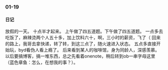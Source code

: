 ### 01-19
#### 日记
放假的一天。
十点半才起来。
上午做了四五道题。下午做了四五道题。
一点多去吃饭了，麻辣烫两个人五十多，加上饮料六十，啊，三小时的薪资，飞了（
回来的路上，我哥去拿快递，转了转，到这三点了，随火速进入状态。
五点多直接开始玩，byd看伪人看上瘾了。
后来看到某人的咖啡馆，身为同龄人，深感羡慕。
以后要搞博客，搞一堆东西，总之先看着onenote，稍后转到ob一串字母这里（蓝色章鱼：怎么，在想我的事？）。